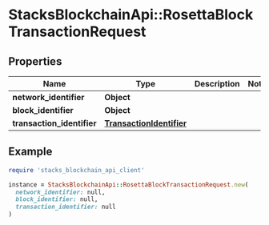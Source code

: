 # StacksBlockchainApi::RosettaBlockTransactionRequest

## Properties

| Name | Type | Description | Notes |
| ---- | ---- | ----------- | ----- |
| **network_identifier** | **Object** |  |  |
| **block_identifier** | **Object** |  |  |
| **transaction_identifier** | [**TransactionIdentifier**](TransactionIdentifier.md) |  |  |

## Example

```ruby
require 'stacks_blockchain_api_client'

instance = StacksBlockchainApi::RosettaBlockTransactionRequest.new(
  network_identifier: null,
  block_identifier: null,
  transaction_identifier: null
)
```

